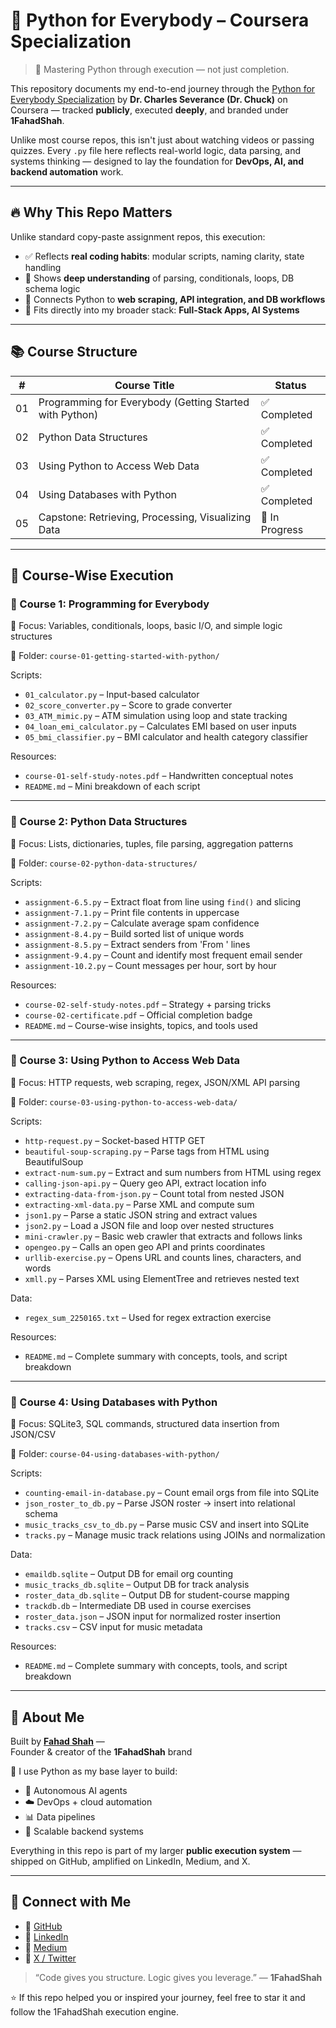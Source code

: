 # 🚀 Python for Everybody – Coursera Specialization

> 🧠 Mastering Python through execution — not just completion.

This repository documents my end-to-end journey through the [Python for Everybody Specialization](https://www.py4e.com/) by **Dr. Charles Severance (Dr. Chuck)** on Coursera — tracked **publicly**, executed **deeply**, and branded under **1FahadShah**.

Unlike most course repos, this isn't just about watching videos or passing quizzes. Every `.py` file here reflects real-world logic, data parsing, and systems thinking — designed to lay the foundation for **DevOps, AI, and backend automation** work.

---

## 🔥 Why This Repo Matters

Unlike standard copy-paste assignment repos, this execution:

- ✅ Reflects **real coding habits**: modular scripts, naming clarity, state handling
- 🧠 Shows **deep understanding** of parsing, conditionals, loops, DB schema logic
- 🔗 Connects Python to **web scraping, API integration, and DB workflows**
- 📂 Fits directly into my broader stack: **Full-Stack Apps, AI Systems**

---

## 📚 Course Structure

| #   | Course Title                                             | Status       |
|-----|----------------------------------------------------------|--------------|
| 01  | Programming for Everybody (Getting Started with Python)  | ✅ Completed |
| 02  | Python Data Structures                                    | ✅ Completed |
| 03  | Using Python to Access Web Data                           | ✅ Completed |
| 04  | Using Databases with Python                               | ✅ Completed |
| 05  | Capstone: Retrieving, Processing, Visualizing Data        | 🔄 In Progress |

---

## 🧠 Course-Wise Execution

### 🔹 Course 1: Programming for Everybody

🧾 Focus: Variables, conditionals, loops, basic I/O, and simple logic structures

📁 Folder: `course-01-getting-started-with-python/`

Scripts:
- `01_calculator.py` – Input-based calculator
- `02_score_converter.py` – Score to grade converter
- `03_ATM_mimic.py` – ATM simulation using loop and state tracking
- `04_loan_emi_calculator.py` – Calculates EMI based on user inputs
- `05_bmi_classifier.py` – BMI calculator and health category classifier

Resources:
- `course-01-self-study-notes.pdf` – Handwritten conceptual notes
- `README.md` – Mini breakdown of each script

---

### 🔹 Course 2: Python Data Structures

🧾 Focus: Lists, dictionaries, tuples, file parsing, aggregation patterns

📁 Folder: `course-02-python-data-structures/`

Scripts:
- `assignment-6.5.py` – Extract float from line using `find()` and slicing
- `assignment-7.1.py` – Print file contents in uppercase
- `assignment-7.2.py` – Calculate average spam confidence
- `assignment-8.4.py` – Build sorted list of unique words
- `assignment-8.5.py` – Extract senders from 'From ' lines
- `assignment-9.4.py` – Count and identify most frequent email sender
- `assignment-10.2.py` – Count messages per hour, sort by hour

Resources:
- `course-02-self-study-notes.pdf` – Strategy + parsing tricks
- `course-02-certificate.pdf` – Official completion badge
- `README.md` – Course-wise insights, topics, and tools used

---

### 🔹 Course 3: Using Python to Access Web Data

🧾 Focus: HTTP requests, web scraping, regex, JSON/XML API parsing

📁 Folder: `course-03-using-python-to-access-web-data/`

Scripts:
- `http-request.py` – Socket-based HTTP GET
- `beautiful-soup-scraping.py` – Parse tags from HTML using BeautifulSoup
- `extract-num-sum.py` – Extract and sum numbers from HTML using regex
- `calling-json-api.py` – Query geo API, extract location info
- `extracting-data-from-json.py` – Count total from nested JSON
- `extracting-xml-data.py` – Parse XML and compute sum
- `json1.py` – Parse a static JSON string and extract values
- `json2.py` – Load a JSON file and loop over nested structures
- `mini-crawler.py` – Basic web crawler that extracts and follows links
- `opengeo.py` – Calls an open geo API and prints coordinates
- `urllib-exercise.py` – Opens URL and counts lines, characters, and words
- `xmll.py` – Parses XML using ElementTree and retrieves nested text

Data:
- `regex_sum_2250165.txt` – Used for regex extraction exercise

Resources:
- `README.md` – Complete summary with concepts, tools, and script breakdown

---

### 🔹 Course 4: Using Databases with Python

🧾 Focus: SQLite3, SQL commands, structured data insertion from JSON/CSV

📁 Folder: `course-04-using-databases-with-python/`

Scripts:
- `counting-email-in-database.py` – Count email orgs from file into SQLite
- `json_roster_to_db.py` – Parse JSON roster → insert into relational schema
- `music_tracks_csv_to_db.py` – Parse music CSV and insert into SQLite
- `tracks.py` – Manage music track relations using JOINs and normalization

Data:
- `emaildb.sqlite` – Output DB for email org counting
- `music_tracks_db.sqlite` – Output DB for track analysis
- `roster_data_db.sqlite` – Output DB for student-course mapping
- `trackdb.db` – Intermediate DB used in course exercises
- `roster_data.json` – JSON input for normalized roster insertion
- `tracks.csv` – CSV input for music metadata

Resources:
- `README.md` – Complete summary with concepts, tools, and script breakdown

---

## 🧬 About Me

Built by **[Fahad Shah](https://github.com/1FahadShah)** —  
Founder & creator of the **1FahadShah** brand

📌 I use Python as my base layer to build:
- 🧠 Autonomous AI agents
- ☁️ DevOps + cloud automation
- 📊 Data pipelines
- 🧱 Scalable backend systems

Everything in this repo is part of my larger **public execution system** — shipped on GitHub, amplified on LinkedIn, Medium, and X.

---

## 🔗 Connect with Me

- 🧠 [GitHub](https://github.com/1FahadShah)
- 🧠 [LinkedIn](https://linkedin.com/in/1FahadShah)
- 🧠 [Medium](https://medium.com/@1FahadShah)
- 🧠 [X / Twitter](https://twitter.com/1FahadShah)


> “Code gives you structure. Logic gives you leverage.” — **1FahadShah**

⭐ If this repo helped you or inspired your journey, feel free to star it and follow the 1FahadShah execution engine.

